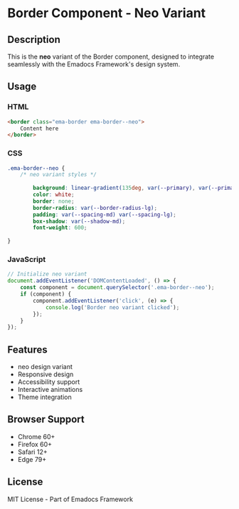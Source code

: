 # Border Component - Neo Variant

## Description
This is the **neo** variant of the Border component, designed to integrate seamlessly with the Emadocs Framework's design system.

## Usage

### HTML
```html
<border class="ema-border ema-border--neo">
    Content here
</border>
```

### CSS
```css
.ema-border--neo {
    /* neo variant styles */
    
        background: linear-gradient(135deg, var(--primary), var(--primary-dark));
        color: white;
        border: none;
        border-radius: var(--border-radius-lg);
        padding: var(--spacing-md) var(--spacing-lg);
        box-shadow: var(--shadow-md);
        font-weight: 600;
    
}
```

### JavaScript
```javascript
// Initialize neo variant
document.addEventListener('DOMContentLoaded', () => {
    const component = document.querySelector('.ema-border--neo');
    if (component) {
        component.addEventListener('click', (e) => {
            console.log('Border neo variant clicked');
        });
    }
});
```

## Features
- neo design variant
- Responsive design
- Accessibility support
- Interactive animations
- Theme integration

## Browser Support
- Chrome 60+
- Firefox 60+
- Safari 12+
- Edge 79+

## License
MIT License - Part of Emadocs Framework
